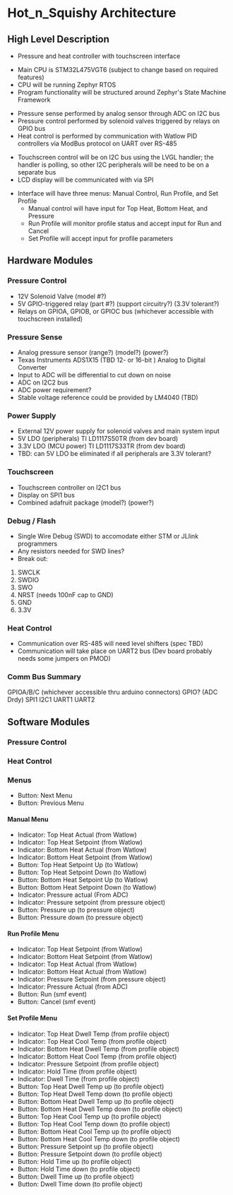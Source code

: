 # Hot_n_Squishy Architecture

## High Level Description

<ul>
<li>Pressure and heat controller with touchscreen interface  
</ul>

<ul>
<li>Main CPU is STM32L475VGT6 (subject to change based on required features)
<li>CPU will be running Zephyr RTOS
<li>Program functionality will be structured around Zephyr's State Machine Framework
</ul>

<ul>
<li>Pressure sense performed by analog sensor through ADC on I2C bus
<li>Pressure control performed by solenoid valves triggered by relays on GPIO bus
<li>Heat control is performed by communication with Watlow PID controllers via ModBus protocol on UART over RS-485
</ul>

<ul>
<li>Touchscreen control will be on I2C bus using the LVGL handler; the handler is polling, so other I2C peripherals will be need to be on a separate bus
<li>LCD display will be communicated with via SPI
</ul>

<ul>
<li>Interface will have three menus: Manual Control, Run Profile, and Set Profile
<ul>
<li>Manual control will have input for Top Heat, Bottom Heat, and Pressure
<li>Run Profile will monitor profile status and accept input for Run and Cancel
<li>Set Profile will accept input for profile parameters
</ul>
</ul>

## Hardware Modules

### Pressure Control

- 12V Solenoid Valve (model #?)
- 5V GPIO-triggered relay (part #?) (support circuitry?) (3.3V tolerant?)
- Relays on GPIOA, GPIOB, or GPIOC bus (whichever accessible with touchscreen installed)

### Pressure Sense

- Analog pressure sensor (range?) (model?) (power?)
- Texas Instruments ADS1X15 (TBD 12- or 16-bit ) Analog to Digital Converter
- Input to ADC will be differential to cut down on noise
- ADC on I2C2 bus
- ADC power requirement?
- Stable voltage reference could be provided by LM4040 (TBD)

### Power Supply

- External 12V power supply for solenoid valves and main system input
- 5V LDO (peripherals) TI LD1117S50TR (from dev board)
- 3.3V LDO (MCU power) TI LD1117S33TR (from dev board)
- TBD: can 5V LDO be eliminated if all peripherals are 3.3V tolerant?

### Touchscreen 

- Touchscreen controller on I2C1 bus
- Display on SPI1 bus
- Combined adafruit package (model?) (power?)

### Debug / Flash

- Single Wire Debug (SWD) to accomodate either STM or JLlink programmers
- Any resistors needed for SWD lines?
- Break out:

1. SWCLK
2. SWDIO
3. SWO
4. NRST (needs 100nF cap to GND)
5. GND
6. 3.3V

### Heat Control

- Communication over RS-485 will need level shifters (spec TBD)
- Communication will take place on UART2 bus (Dev board probably needs some jumpers on PMOD)

### Comm Bus Summary

GPIOA/B/C (whichever accessible thru arduino connectors)
GPIO? (ADC Drdy)
SPI1
I2C1
UART1
UART2

## Software Modules

### Pressure Control

### Heat Control

### Menus

- Button: Next Menu
- Button: Previous Menu

#### Manual Menu

- Indicator: Top Heat Actual (from Watlow)
- Indicator: Top Heat Setpoint (from Watlow)
- Indicator: Bottom Heat Actual (from Watlow)
- Indicator: Bottom Heat Setpoint (from Watlow)
- Button: Top Heat Setpoint Up (to Watlow)
- Button: Top Heat Setpoint Down (to Watlow)
- Button: Bottom Heat Setpoint Up (to Watlow)
- Button: Bottom Heat Setpoint Down (to Watlow)
- Indicator: Pressure actual (From ADC)
- Indicator: Pressure setpoint (from pressure object)
- Button: Pressure up (to pressure object)
- Button: Pressure down (to pressure object)

#### Run Profile Menu

- Indicator: Top Heat Setpoint (from Watlow)
- Indicator: Bottom Heat Setpoint (from Watlow)
- Indicator: Top Heat Actual (from Watlow)
- Indicator: Bottom Heat Actual (from Watlow)
- Indicator: Pressure Setpoint (from pressure object)
- Indicator: Pressure Actual (from ADC)
- Button: Run (smf event)
- Button: Cancel (smf event)

#### Set Profile Menu
- Indicator: Top Heat Dwell Temp (from profile object)
- Indicator: Top Heat Cool Temp (from profile object)
- Indicator: Bottom Heat Dwell Temp (from profile object)
- Indicator: Bottom Heat Cool Temp (from profile object)
- Indicator: Pressure Setpoint (from profile object)
- Indicator: Hold Time (from profile object)
- Indicator: Dwell Time (from profile object)
- Button: Top Heat Dwell Temp up (to profile object)
- Button: Top Heat Dwell Temp down (to profile object)
- Button: Bottom Heat Dwell Temp up (to profile object)
- Button: Bottom Heat Dwell Temp down (to profile object)
- Button: Top Heat Cool Temp up (to profile object)
- Button: Top Heat Cool Temp down (to profile object)
- Button: Bottom Heat Cool Temp up (to profile object)
- Button: Bottom Heat Cool Temp down (to profile object)
- Button: Pressure Setpoint up (to profile object)
- Button: Pressure Setpoint down (to profile object)
- Button: Hold Time up (to profile object)
- Button: Hold Time down (to profile object)
- Button: Dwell Time up (to profile object)
- Button: Dwell Time down (to profile object)


